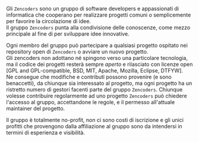 Gli `Zencoders` sono un gruppo di software developers e appassionati di
informatica che cooperano per realizzare progetti comuni o semplicemente per
favorire la circolazione di idee.  
Il gruppo `Zencoders` punta alla condivisione delle conoscenze, come mezzo
principale al fine di per sviluppare idee innovative.

Ogni membro del gruppo può partecipare a qualsiasi progetto ospitato nei
repository open di `Zencoders` o avviare un nuovo progetto.  
Gli zencoders non adottano né spingono verso una particolare tecnologia, ma il
codice dei progetti resterà sempre *aperto* e rilasciato con licenze open [GPL and
GPL-compatible, BSD, MIT, Apache, Mozilla, Eclipse, DTFYW].  
Ne consegue che modifiche e contributi possono provenire (e sono benaccetti), da
chiunque sia interessato al progetto, ma ogni progetto ha un ristretto numero di
gestori facenti parte del gruppo `Zencoders`.
Chiunque volesse contribuire regolarmente ad uno progetto `Zencoders` può chiedere
l'accesso al gruppo, accettandone le regole, e il permesso all'attuale
maintainer del progetto.

Il gruppo è totalmente no-profit, non ci sono costi di iscrizione e gli unici
profitti che provengono dalla affiliazione al gruppo sono da intendersi in
termini di esperienza e visibilità.
